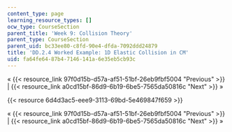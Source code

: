 ```yaml
---
content_type: page
learning_resource_types: []
ocw_type: CourseSection
parent_title: 'Week 9: Collision Theory'
parent_type: CourseSection
parent_uid: bc33ee80-c8fd-90e4-dfda-7092ddd24879
title: 'DD.2.4 Worked Example: 1D Elastic Collision in CM'
uid: fa64fe64-87b4-7146-141a-6e35eb5cb93c
---
```


« {{< resource_link 97f0d15b-d57a-af51-51bf-26eb9fbf5004 "Previous" >}} | {{< resource_link a0cd15bf-86d9-6b19-6be5-7565da50816c "Next" >}} »

{{< resource 6d4d3ac5-eee9-3113-69bd-5e469847f659 >}}

« {{< resource_link 97f0d15b-d57a-af51-51bf-26eb9fbf5004 "Previous" >}} | {{< resource_link a0cd15bf-86d9-6b19-6be5-7565da50816c "Next" >}} »